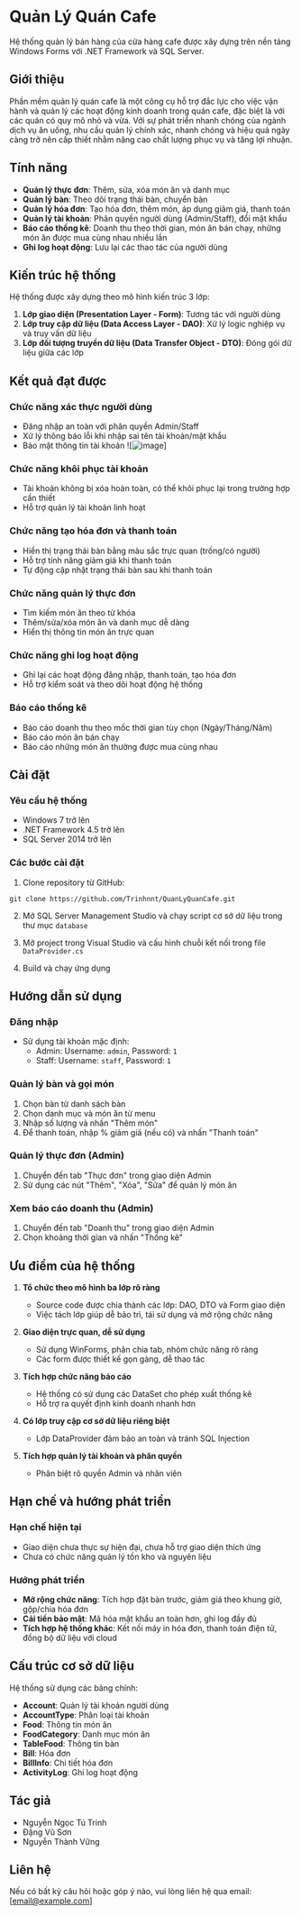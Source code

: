 # Quản Lý Quán Cafe

Hệ thống quản lý bán hàng của cửa hàng cafe được xây dựng trên nền tảng Windows Forms với .NET Framework và SQL Server.

## Giới thiệu

Phần mềm quản lý quán cafe là một công cụ hỗ trợ đắc lực cho việc vận hành và quản lý các hoạt động kinh doanh trong quán cafe, đặc biệt là với các quán có quy mô nhỏ và vừa. Với sự phát triển nhanh chóng của ngành dịch vụ ăn uống, nhu cầu quản lý chính xác, nhanh chóng và hiệu quả ngày càng trở nên cấp thiết nhằm nâng cao chất lượng phục vụ và tăng lợi nhuận.

## Tính năng

- **Quản lý thực đơn**: Thêm, sửa, xóa món ăn và danh mục
- **Quản lý bàn**: Theo dõi trạng thái bàn, chuyển bàn
- **Quản lý hóa đơn**: Tạo hóa đơn, thêm món, áp dụng giảm giá, thanh toán
- **Quản lý tài khoản**: Phân quyền người dùng (Admin/Staff), đổi mật khẩu
- **Báo cáo thống kê**: Doanh thu theo thời gian, món ăn bán chạy, những món ăn được mua cùng nhau nhiều lần
- **Ghi log hoạt động**: Lưu lại các thao tác của người dùng

## Kiến trúc hệ thống

Hệ thống được xây dựng theo mô hình kiến trúc 3 lớp:

1. **Lớp giao diện (Presentation Layer - Form)**: Tương tác với người dùng
2. **Lớp truy cập dữ liệu (Data Access Layer - DAO)**: Xử lý logic nghiệp vụ và truy vấn dữ liệu
3. **Lớp đối tượng truyền dữ liệu (Data Transfer Object - DTO)**: Đóng gói dữ liệu giữa các lớp

## Kết quả đạt được

### Chức năng xác thực người dùng
- Đăng nhập an toàn với phân quyền Admin/Staff
- Xử lý thông báo lỗi khi nhập sai tên tài khoản/mật khẩu
- Bảo mật thông tin tài khoản
![![image](https://github.com/user-attachments/assets/85aee582-aab3-4bc8-a5e4-dc93a37ba8b4)]
### Chức năng khôi phục tài khoản
- Tài khoản không bị xóa hoàn toàn, có thể khôi phục lại trong trường hợp cần thiết
- Hỗ trợ quản lý tài khoản linh hoạt

### Chức năng tạo hóa đơn và thanh toán
- Hiển thị trạng thái bàn bằng màu sắc trực quan (trống/có người)
- Hỗ trợ tính năng giảm giá khi thanh toán
- Tự động cập nhật trạng thái bàn sau khi thanh toán

### Chức năng quản lý thực đơn
- Tìm kiếm món ăn theo từ khóa
- Thêm/sửa/xóa món ăn và danh mục dễ dàng
- Hiển thị thông tin món ăn trực quan

### Chức năng ghi log hoạt động
- Ghi lại các hoạt động đăng nhập, thanh toán, tạo hóa đơn
- Hỗ trợ kiểm soát và theo dõi hoạt động hệ thống

### Báo cáo thống kê
- Báo cáo doanh thu theo mốc thời gian tùy chọn (Ngày/Tháng/Năm)
- Báo cáo món ăn bán chạy
- Báo cáo những món ăn thường được mua cùng nhau

## Cài đặt

### Yêu cầu hệ thống

- Windows 7 trở lên
- .NET Framework 4.5 trở lên
- SQL Server 2014 trở lên

### Các bước cài đặt

1. Clone repository từ GitHub:
```
git clone https://github.com/Trinhnnt/QuanLyQuanCafe.git
```

2. Mở SQL Server Management Studio và chạy script cơ sở dữ liệu trong thư mục `database`

3. Mở project trong Visual Studio và cấu hình chuỗi kết nối trong file `DataProvider.cs`

4. Build và chạy ứng dụng

## Hướng dẫn sử dụng

### Đăng nhập
- Sử dụng tài khoản mặc định:
  - Admin: Username: `admin`, Password: `1`
  - Staff: Username: `staff`, Password: `1`

### Quản lý bàn và gọi món
1. Chọn bàn từ danh sách bàn
2. Chọn danh mục và món ăn từ menu
3. Nhập số lượng và nhấn "Thêm món"
4. Để thanh toán, nhập % giảm giá (nếu có) và nhấn "Thanh toán"

### Quản lý thực đơn (Admin)
1. Chuyển đến tab "Thực đơn" trong giao diện Admin
2. Sử dụng các nút "Thêm", "Xóa", "Sửa" để quản lý món ăn

### Xem báo cáo doanh thu (Admin)
1. Chuyển đến tab "Doanh thu" trong giao diện Admin
2. Chọn khoảng thời gian và nhấn "Thống kê"

## Ưu điểm của hệ thống

1. **Tổ chức theo mô hình ba lớp rõ ràng**
   - Source code được chia thành các lớp: DAO, DTO và Form giao diện
   - Việc tách lớp giúp dễ bảo trì, tái sử dụng và mở rộng chức năng

2. **Giao diện trực quan, dễ sử dụng**
   - Sử dụng WinForms, phân chia tab, nhóm chức năng rõ ràng
   - Các form được thiết kế gọn gàng, dễ thao tác

3. **Tích hợp chức năng báo cáo**
   - Hệ thống có sử dụng các DataSet cho phép xuất thống kê
   - Hỗ trợ ra quyết định kinh doanh nhanh hơn

4. **Có lớp truy cập cơ sở dữ liệu riêng biệt**
   - Lớp DataProvider đảm bảo an toàn và tránh SQL Injection

5. **Tích hợp quản lý tài khoản và phân quyền**
   - Phân biệt rõ quyền Admin và nhân viên

## Hạn chế và hướng phát triển

### Hạn chế hiện tại
- Giao diện chưa thực sự hiện đại, chưa hỗ trợ giao diện thích ứng
- Chưa có chức năng quản lý tồn kho và nguyên liệu

### Hướng phát triển
- **Mở rộng chức năng**: Tích hợp đặt bàn trước, giảm giá theo khung giờ, gộp/chia hóa đơn
- **Cải tiến bảo mật**: Mã hóa mật khẩu an toàn hơn, ghi log đầy đủ
- **Tích hợp hệ thống khác**: Kết nối máy in hóa đơn, thanh toán điện tử, đồng bộ dữ liệu với cloud

## Cấu trúc cơ sở dữ liệu

Hệ thống sử dụng các bảng chính:
- **Account**: Quản lý tài khoản người dùng
- **AccountType**: Phân loại tài khoản
- **Food**: Thông tin món ăn
- **FoodCategory**: Danh mục món ăn
- **TableFood**: Thông tin bàn
- **Bill**: Hóa đơn
- **BillInfo**: Chi tiết hóa đơn
- **ActivityLog**: Ghi log hoạt động

## Tác giả

- Nguyễn Ngọc Tú Trinh
- Đặng Vũ Sơn
- Nguyễn Thành Vững

## Liên hệ

Nếu có bất kỳ câu hỏi hoặc góp ý nào, vui lòng liên hệ qua email: [email@example.com]
